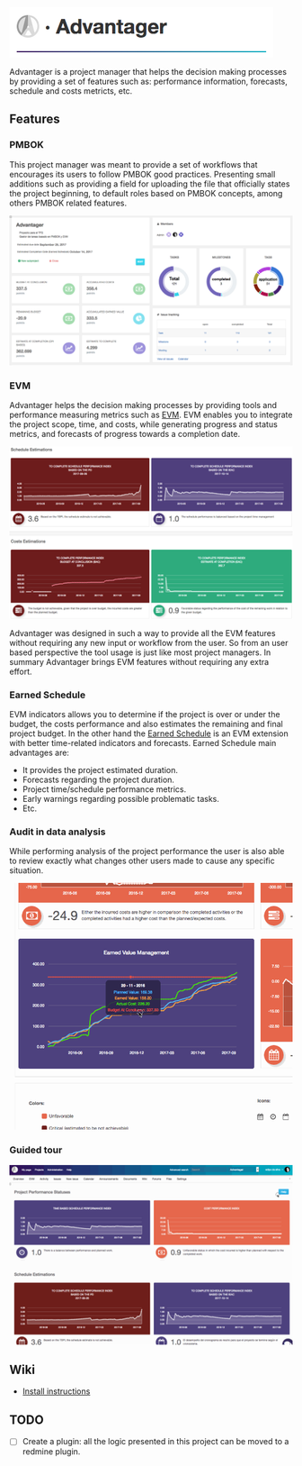 ![Advantager](https://github.com/advantager-pro/advantager/blob/master/public/images/advantager-readme.png "Advantager")

Advantager is a project manager that helps the decision making processes by providing a set of features such as: performance information, forecasts, schedule and costs metricts, etc.

## Features
### PMBOK
This project manager was meant to provide a set of workflows that encourages its users to follow PMBOK good practices.
Presenting small additions such as providing a field for uploading the file that officially states the project beginning, to default roles based on PMBOK concepts, among others PMBOK related features.


![Dashboard example](https://github.com/advantager-pro/advantager/blob/master/public/images/dashboard.png "Dashboard example")


### EVM
Advantager helps the decision making processes by providing tools and performance measuring metrics such as [EVM](https://en.wikipedia.org/wiki/Earned_value_management). EVM enables you to integrate the project scope, time, and costs, while generating progress and status metrics, and forecasts of progress towards a completion date. 


![EVM charts example](https://github.com/advantager-pro/advantager/blob/master/public/images/evm_charts.png "EVM charts example")


Advantager was designed in such a way to provide all the EVM features without requiring any new input or workflow from the user. So from an user based perspective the tool usage is just like most project managers. In summary Advantager brings EVM features without requiring any extra effort.


### Earned Schedule
EVM indicators allows you to determine if the project is over or under the budget, the costs performance and also estimates the remaining and final project budget. In the other hand the [Earned Schedule](https://en.wikipedia.org/wiki/Earned_schedule) is an EVM extension with better time-related indicators and forecasts. Earned Schedule main advantages are:
* It provides the project estimated duration.
* Forecasts regarding the project duration.
* Project time/schedule performance metrics.
* Early warnings regarding possible problematic tasks.
* Etc.


### Audit in data analysis
While performing analysis of the project performance the user is also able to review exactly what changes other users made to cause any specific situation.



![Audit example](https://github.com/advantager-pro/advantager/blob/master/public/images/audit.gif "Audit example")




### Guided tour



![Guided tour example](https://github.com/advantager-pro/advantager/blob/master/public/images/help.gif "Guided tour example")



## Wiki
* [Install instructions](https://github.com/advantager-pro/advantager/wiki/Install-instructions)

## TODO
- [ ] Create a plugin: all the logic presented in this project can be moved to a redmine plugin.
